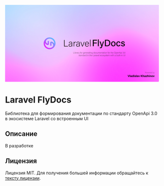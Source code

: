 
<p align="center"><img src="/art/header.jpg" alt="Social Card of Laravel FlyDocs"></p>

# Laravel FlyDocs

Библиотека для формирования документации по стандарту OpenApi 3.0 в экосистеме Laravel со встроенным UI

## Описание

В разработке


## Лицензия

Лицензия MIT. Для получения большей информации обращайтесь к [тексту лицензии](LICENSE.md).
